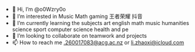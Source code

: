 - 👋 Hi, I’m @o0Wzry0o
- 👀 I’m interested in Music Math gaming 王者荣耀 抖音
- 🌱 I’m currently learning the subjects art english math music humanities science sport computer science health and pe 
- 💞️ I’m looking to collaborate on teamwork and projects
- 📫 How to reach me .260017083@acg.ac.nz or li.zhaoxi@icloud.com

<!---
o0Wzry0o/o0Wzry0o is a ✨ special ✨ repository because its `README.md` (this file) appears on your GitHub profile.
You can click the Preview link to take a look at your changes.
--->

